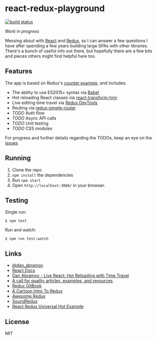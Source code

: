 # react-redux-playground

[![build status](https://img.shields.io/travis/tanem/react-redux-playground/master.svg?style=flat-square)](https://travis-ci.org/tanem/react-redux-playground)

_Work in progress_

Messing about with [React](https://github.com/facebook/react) and [Redux](https://github.com/rackt/redux), so I can answer a few questions I have after spending a few years building large SPAs with other libraries. There's a bunch of useful info out there, but hopefully there are a few bits and pieces others might find helpful here too.

## Features

The app is based on Redux's [counter example](https://github.com/rackt/redux/tree/master/examples/counter), and includes:

- The ability to use ES2015+ syntax via [Babel](https://babeljs.io/)
- Hot reloading React classes via [react-transform-hmr](https://github.com/gaearon/react-transform-hmr)
- Live editing time travel via [Redux DevTools](https://github.com/gaearon/redux-devtools)
- Routing via [redux-simple-router](https://github.com/jlongster/redux-simple-router)
- _TODO_ Auth flow
- _TODO_ Async API calls
- _TODO_ Unit testing
- _TODO_ CSS modules

For progress and further details regarding the TODOs, keep an eye on the [issues](https://github.com/tanem/react-redux-playground/issues).

## Running

1. Clone the repo
2. `npm install` the dependencies
3. Run `npm start`
4. Open `http://localhost:3000/` in your browser.

## Testing

Single run:

```
$ npm test
```

Run and watch:

```
$ npm run test:watch
```

## Links

- [@dan_abramov](https://twitter.com/dan_abramov)
- [React Docs](https://facebook.github.io/react/)
- [Dan Abramov - Live React: Hot Reloading with Time Travel](https://www.youtube.com/watch?v=xsSnOQynTHs)
- [A call for quality articles, examples, and resources](https://github.com/rackt/redux/issues/1014)
- [Redux GitBook](http://rackt.org/redux/index.html)
- [A Cartoon Intro To Redux](https://code-cartoons.com/a-cartoon-intro-to-redux-3afb775501a6#.n7j014qyf)
- [Awesome Redux](https://github.com/xgrommx/awesome-redux)
- [SoundRedux](https://github.com/andrewngu/sound-redux)
- [React Redux Universal Hot Example](https://github.com/erikras/react-redux-universal-hot-example)

## License

MIT
